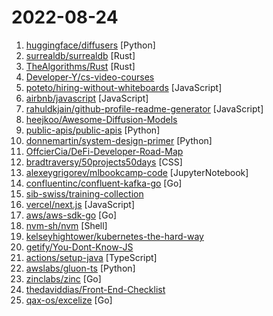 # 2022-08-24

1. [huggingface/diffusers](https://github.com/huggingface/diffusers "🤗 Diffusers: State-of-the-art diffusion models for image and audio generation in PyTorch") [Python]
2. [surrealdb/surrealdb](https://github.com/surrealdb/surrealdb "A scalable, distributed, collaborative, document-graph database, for the realtime web") [Rust]
3. [TheAlgorithms/Rust](https://github.com/TheAlgorithms/Rust "All Algorithms implemented in Rust") [Rust]
4. [Developer-Y/cs-video-courses](https://github.com/Developer-Y/cs-video-courses "List of Computer Science courses with video lectures.") 
5. [poteto/hiring-without-whiteboards](https://github.com/poteto/hiring-without-whiteboards "⭐️ Companies that don't have a broken hiring process") [JavaScript]
6. [airbnb/javascript](https://github.com/airbnb/javascript "JavaScript Style Guide") [JavaScript]
7. [rahuldkjain/github-profile-readme-generator](https://github.com/rahuldkjain/github-profile-readme-generator "🚀 Generate GitHub profile README easily with the latest add-ons like visitors count, GitHub stats, etc using minimal UI.") [JavaScript]
8. [heejkoo/Awesome-Diffusion-Models](https://github.com/heejkoo/Awesome-Diffusion-Models "A collection of resources and papers on Diffusion Models and Score-based Models, a darkhorse in the field of Generative Models") 
9. [public-apis/public-apis](https://github.com/public-apis/public-apis "A collective list of free APIs") [Python]
10. [donnemartin/system-design-primer](https://github.com/donnemartin/system-design-primer "Learn how to design large-scale systems. Prep for the system design interview. Includes Anki flashcards.") [Python]
11. [OffcierCia/DeFi-Developer-Road-Map](https://github.com/OffcierCia/DeFi-Developer-Road-Map "DeFi Developer roadmap is a curated Web3.0 Developer handbook which includes a list of the best tools for DApps, development resources and lifehacks.") 
12. [bradtraversy/50projects50days](https://github.com/bradtraversy/50projects50days "50+ mini web projects using HTML, CSS & JS") [CSS]
13. [alexeygrigorev/mlbookcamp-code](https://github.com/alexeygrigorev/mlbookcamp-code "The code from the Machine Learning Bookcamp book and a free course based on the book") [JupyterNotebook]
14. [confluentinc/confluent-kafka-go](https://github.com/confluentinc/confluent-kafka-go "Confluent's Apache Kafka Golang client") [Go]
15. [sib-swiss/training-collection](https://github.com/sib-swiss/training-collection "Collection of bioinformatics training materials") 
16. [vercel/next.js](https://github.com/vercel/next.js "The React Framework") [JavaScript]
17. [aws/aws-sdk-go](https://github.com/aws/aws-sdk-go "AWS SDK for the Go programming language.") [Go]
18. [nvm-sh/nvm](https://github.com/nvm-sh/nvm "Node Version Manager - POSIX-compliant bash script to manage multiple active node.js versions") [Shell]
19. [kelseyhightower/kubernetes-the-hard-way](https://github.com/kelseyhightower/kubernetes-the-hard-way "Bootstrap Kubernetes the hard way on Google Cloud Platform. No scripts.") 
20. [getify/You-Dont-Know-JS](https://github.com/getify/You-Dont-Know-JS "A book series on JavaScript. @YDKJS on twitter.") 
21. [actions/setup-java](https://github.com/actions/setup-java "Set up your GitHub Actions workflow with a specific version of Java") [TypeScript]
22. [awslabs/gluon-ts](https://github.com/awslabs/gluon-ts "Probabilistic time series modeling in Python") [Python]
23. [zinclabs/zinc](https://github.com/zinclabs/zinc "ZincSearch. A lightweight alternative to elasticsearch that requires minimal resources, written in Go.") [Go]
24. [thedaviddias/Front-End-Checklist](https://github.com/thedaviddias/Front-End-Checklist "🗂 The perfect Front-End Checklist for modern websites and meticulous developers") 
25. [qax-os/excelize](https://github.com/qax-os/excelize "Go language library for reading and writing Microsoft Excel™ (XLAM / XLSM / XLSX / XLTM / XLTX) spreadsheets") [Go]
